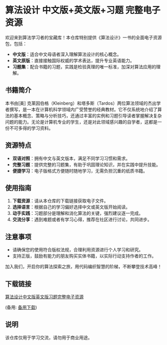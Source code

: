 # 算法设计 中文版+英文版+习题 完整电子资源

欢迎来到算法学习者的宝藏库！本仓库特别提供《算法设计》一书的全面电子资源包，包括：

- **中文版**：适合中文母语者深入理解算法设计的核心概念。
- **英文原版**：直接接触国际权威的学术表达，提升专业英语能力。
- **习题集**：配合书籍的习题，实践是检验真理的唯一标准，加深对算法应用的理解。

## 书籍简介

本书由[美] 克莱因伯格（Kleinberg）和塔多斯（Tardos）两位算法领域的杰出学者撰写，是一本在计算机科学领域内广受赞誉的经典教材。它不仅系统地介绍了算法的基本概念、策略与分析技巧，还通过丰富的实例和习题引导读者掌握解决复杂问题的能力。无论是计算机专业的学生，还是对此领域感兴趣的自学者，这都是一份不可多得的学习资料。

## 资源特点

- **双语对照**：拥有中文与英文版本，满足不同学习习惯和需求。
- **完整习题**：提供完整的习题集，有助于巩固理论知识，并在实践中提升技能。
- **便捷学习**：电子版格式方便随时随地学习，无需负担沉重的纸质书籍。

## 使用指南

1. **下载资源**：请从本仓库的下载链接获取电子文件。
2. **选择语言**：根据自己的学习偏好选择中文或英文版开始阅读。
3. **动手实践**：习题部分是理解和消化算法的关键，强烈建议逐一完成。
4. **交流分享**：遇到难题或者有学习心得，推荐在社区进行讨论，共同进步。

## 注意事项

- 请确保您的使用符合版权法规，合理利用资源进行个人学习和研究。
- 支持正版，鼓励有能力的朋友购买实体书籍，以实际行动支持作者的工作。

加入我们，开启你的算法探索之旅，用代码编织智慧的阶梯，不断攀登技术高峰！

## 下载链接
[算法设计中文版英文版习题完整电子资源](https://pan.quark.cn/s/a6fba15e1c6a) 

(备用: [备用下载](https://pan.baidu.com/s/1TOdP8T9k5jwrhVI2gXRICg?pwd=1234))

## 说明

该仓库仅用于学习交流，请勿用于商业用途。

